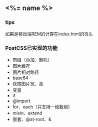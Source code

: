 ## <%= name %>

### tips

如果是移动端REM的计算在index.html的页头

### PostCSS已实现的功能

+ 前缀（添加、删除）
+ 图片缓存
+ 图片相对路径
+ base64
+ 获取图片宽、高
+ 变量
+ if
+ @import
+ for、each（只支持一维数组）
+ mixin、extend
+ 嵌套、@at-root、&
